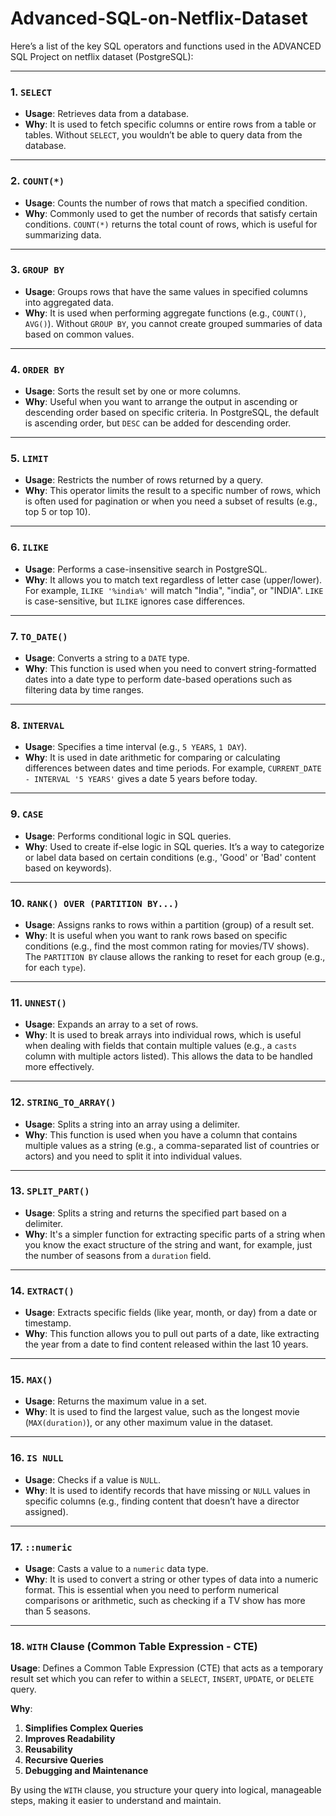 # Advanced-SQL-on-Netflix-Dataset

Here’s a list of the key SQL operators and functions used in the ADVANCED SQL Project on netflix dataset (PostgreSQL):

---

### 1. **`SELECT`**
- **Usage**: Retrieves data from a database.
- **Why**: It is used to fetch specific columns or entire rows from a table or tables. Without `SELECT`, you wouldn’t be able to query data from the database.

---

### 2. **`COUNT(*)`**
- **Usage**: Counts the number of rows that match a specified condition.
- **Why**: Commonly used to get the number of records that satisfy certain conditions. `COUNT(*)` returns the total count of rows, which is useful for summarizing data.

---

### 3. **`GROUP BY`**
- **Usage**: Groups rows that have the same values in specified columns into aggregated data.
- **Why**: It is used when performing aggregate functions (e.g., `COUNT()`, `AVG()`). Without `GROUP BY`, you cannot create grouped summaries of data based on common values.

---

### 4. **`ORDER BY`**
- **Usage**: Sorts the result set by one or more columns.
- **Why**: Useful when you want to arrange the output in ascending or descending order based on specific criteria. In PostgreSQL, the default is ascending order, but `DESC` can be added for descending order.

---

### 5. **`LIMIT`**
- **Usage**: Restricts the number of rows returned by a query.
- **Why**: This operator limits the result to a specific number of rows, which is often used for pagination or when you need a subset of results (e.g., top 5 or top 10).

---

### 6. **`ILIKE`**
- **Usage**: Performs a case-insensitive search in PostgreSQL.
- **Why**: It allows you to match text regardless of letter case (upper/lower). For example, `ILIKE '%india%'` will match "India", "india", or "INDIA". `LIKE` is case-sensitive, but `ILIKE` ignores case differences.

---

### 7. **`TO_DATE()`**
- **Usage**: Converts a string to a `DATE` type.
- **Why**: This function is used when you need to convert string-formatted dates into a date type to perform date-based operations such as filtering data by time ranges.

---

### 8. **`INTERVAL`**
- **Usage**: Specifies a time interval (e.g., `5 YEARS`, `1 DAY`).
- **Why**: It is used in date arithmetic for comparing or calculating differences between dates and time periods. For example, `CURRENT_DATE - INTERVAL '5 YEARS'` gives a date 5 years before today.

---

### 9. **`CASE`**
- **Usage**: Performs conditional logic in SQL queries.
- **Why**: Used to create if-else logic in SQL queries. It’s a way to categorize or label data based on certain conditions (e.g., 'Good' or 'Bad' content based on keywords).

---

### 10. **`RANK() OVER (PARTITION BY...)`**
- **Usage**: Assigns ranks to rows within a partition (group) of a result set.
- **Why**: It is useful when you want to rank rows based on specific conditions (e.g., find the most common rating for movies/TV shows). The `PARTITION BY` clause allows the ranking to reset for each group (e.g., for each `type`).

---

### 11. **`UNNEST()`**
- **Usage**: Expands an array to a set of rows.
- **Why**: It is used to break arrays into individual rows, which is useful when dealing with fields that contain multiple values (e.g., a `casts` column with multiple actors listed). This allows the data to be handled more effectively.

---

### 12. **`STRING_TO_ARRAY()`**
- **Usage**: Splits a string into an array using a delimiter.
- **Why**: This function is used when you have a column that contains multiple values as a string (e.g., a comma-separated list of countries or actors) and you need to split it into individual values.

---

### 13. **`SPLIT_PART()`**
- **Usage**: Splits a string and returns the specified part based on a delimiter.
- **Why**: It's a simpler function for extracting specific parts of a string when you know the exact structure of the string and want, for example, just the number of seasons from a `duration` field.

---

### 14. **`EXTRACT()`**
- **Usage**: Extracts specific fields (like year, month, or day) from a date or timestamp.
- **Why**: This function allows you to pull out parts of a date, like extracting the year from a date to find content released within the last 10 years.

---

### 15. **`MAX()`**
- **Usage**: Returns the maximum value in a set.
- **Why**: It is used to find the largest value, such as the longest movie (`MAX(duration)`), or any other maximum value in the dataset.

---

### 16. **`IS NULL`**
- **Usage**: Checks if a value is `NULL`.
- **Why**: It is used to identify records that have missing or `NULL` values in specific columns (e.g., finding content that doesn’t have a director assigned).

---

### 17. **`::numeric`**
- **Usage**: Casts a value to a `numeric` data type.
- **Why**: It is used to convert a string or other types of data into a numeric format. This is essential when you need to perform numerical comparisons or arithmetic, such as checking if a TV show has more than 5 seasons.

---

### 18. `WITH` Clause (Common Table Expression - CTE)

**Usage**: Defines a Common Table Expression (CTE) that acts as a temporary result set which you can refer to within a `SELECT`, `INSERT`, `UPDATE`, or `DELETE` query.

**Why**:
1. **Simplifies Complex Queries**
2. **Improves Readability**
3. **Reusability**
4. **Recursive Queries**
5. **Debugging and Maintenance**

By using the `WITH` clause, you structure your query into logical, manageable steps, making it easier to understand and maintain.
